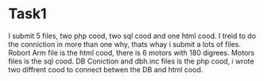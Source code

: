 # Task1
I submit 5 files, two php cood, two sql cood and one html cood.
I treid to do the conniction in more than one why, thats whay i submit a lots of files.
Robort Arm file is the html cood, there is 6 motors with 180 digrees.
Motors  files is the sql cood.
DB Coniction and dbh.inc files is the php cood, i wrote two diffrent cood to connect betwen the DB and html cood. 
